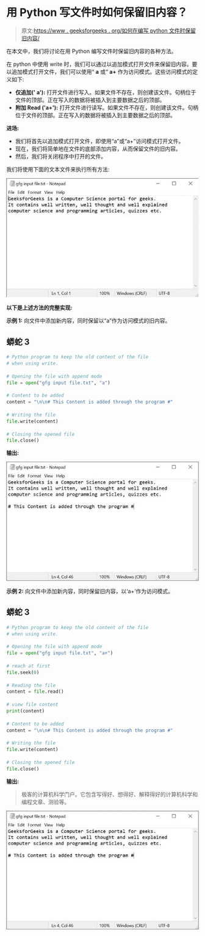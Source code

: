 # 用 Python 写文件时如何保留旧内容？

> 原文:[https://www . geeksforgeeks . org/如何在编写 python 文件时保留旧内容/](https://www.geeksforgeeks.org/how-to-keep-old-content-when-writing-to-files-in-python/)

在本文中，我们将讨论在用 Python 编写文件时保留旧内容的各种方法。

在 python 中使用 write 时，我们可以通过以追加模式打开文件来保留旧内容。要以追加模式打开文件，我们可以使用“ **a** 或“ **a+** 作为访问模式。这些访问模式的定义如下:

*   **仅追加(' a'):** 打开文件进行写入。如果文件不存在，则创建该文件。句柄位于文件的顶部。正在写入的数据将被插入到主要数据之后的顶部。
*   **附加 Read ('a+'):** 打开文件进行读写。如果文件不存在，则创建该文件。句柄位于文件的顶部。正在写入的数据将被插入到主要数据之后的顶部。

**进场:**

*   我们将首先以追加模式打开文件，即使用“a”或“a+”访问模式打开文件。
*   现在，我们将简单地在文件的底部添加内容，从而保留文件的旧内容。
*   然后，我们将关闭程序中打开的文件。

我们将使用下面的文本文件来执行所有方法:

![](img/5268ba2eaa6d4d0b0bb9e58879b44674.png)

**以下是上述方法的完整实现:**

**示例 1:** 向文件中添加新内容，同时保留以“a”作为访问模式的旧内容。

## 蟒蛇 3

```py
# Python program to keep the old content of the file
# when using write.

# Opening the file with append mode
file = open("gfg input file.txt", "a")

# Content to be added
content = "\n\n# This Content is added through the program #"

# Writing the file
file.write(content)

# Closing the opened file
file.close()
```

**输出:**

![](img/8b644a2e704209b06927760054c923c6.png)

**示例 2:** 向文件中添加新内容，同时保留旧内容，以‘a+’作为访问模式。

## 蟒蛇 3

```py
# Python program to keep the old content of the file
# when using write.

# Opening the file with append mode
file = open("gfg input file.txt", "a+")

# reach at first
file.seek(0)

# Reading the file
content = file.read()

# view file content
print(content)

# Content to be added
content = "\n\n# This Content is added through the program #"

# Writing the file
file.write(content)

# Closing the opened file
file.close()
```

**输出:**

> 极客的计算机科学门户。它包含写得好、想得好、解释得好的计算机科学和编程文章、测验等。

![](img/8b644a2e704209b06927760054c923c6.png)